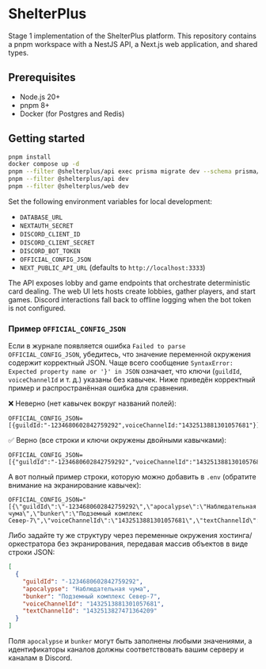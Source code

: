 # ShelterPlus

Stage 1 implementation of the ShelterPlus platform. This repository contains a pnpm workspace with a NestJS API, a Next.js web application, and shared types.

## Prerequisites

- Node.js 20+
- pnpm 8+
- Docker (for Postgres and Redis)

## Getting started

```bash
pnpm install
docker compose up -d
pnpm --filter @shelterplus/api exec prisma migrate dev --schema prisma/schema.prisma
pnpm --filter @shelterplus/api dev
pnpm --filter @shelterplus/web dev
```

Set the following environment variables for local development:

- `DATABASE_URL`
- `NEXTAUTH_SECRET`
- `DISCORD_CLIENT_ID`
- `DISCORD_CLIENT_SECRET`
- `DISCORD_BOT_TOKEN`
- `OFFICIAL_CONFIG_JSON`
- `NEXT_PUBLIC_API_URL` (defaults to `http://localhost:3333`)

The API exposes lobby and game endpoints that orchestrate deterministic card dealing. The web UI lets hosts create lobbies, gather players, and start games. Discord interactions fall back to offline logging when the bot token is not configured.

### Пример `OFFICIAL_CONFIG_JSON`

Если в журнале появляется ошибка `Failed to parse OFFICIAL_CONFIG_JSON`, убедитесь, что значение переменной окружения содержит корректный JSON. Чаще всего сообщение `SyntaxError: Expected property name or '}' in JSON` означает, что ключи (`guildId`, `voiceChannelId` и т. д.) указаны без кавычек. Ниже приведён корректный пример и распространённая ошибка для сравнения.

❌ Неверно (нет кавычек вокруг названий полей):

```text
OFFICIAL_CONFIG_JSON=[{guildId:"-1234680602842759292",voiceChannelId:"1432513881301057681"}]
```

✅ Верно (все строки и ключи окружены двойными кавычками):

```text
OFFICIAL_CONFIG_JSON=[{"guildId":"-1234680602842759292","voiceChannelId":"1432513881301057681"}]
```

А вот полный пример строки, которую можно добавить в `.env` (обратите внимание на экранирование кавычек):

```env
OFFICIAL_CONFIG_JSON="[{\"guildId\":\"-1234680602842759292\",\"apocalypse\":\"Наблюдательная чума\",\"bunker\":\"Подземный комплекс Север-7\",\"voiceChannelId\":\"1432513881301057681\",\"textChannelId\":\"1432513827471364209\"}]"
```

Либо задайте ту же структуру через переменные окружения хостинга/оркестратора без экранирования, передавая массив объектов в виде строки JSON:

```json
[
  {
    "guildId": "-1234680602842759292",
    "apocalypse": "Наблюдательная чума",
    "bunker": "Подземный комплекс Север-7",
    "voiceChannelId": "1432513881301057681",
    "textChannelId": "1432513827471364209"
  }
]
```

Поля `apocalypse` и `bunker` могут быть заполнены любыми значениями, а идентификаторы каналов должны соответствовать вашим серверу и каналам в Discord.
